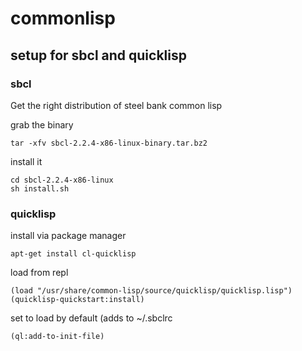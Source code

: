 # commonlisp

## setup for sbcl and quicklisp


### sbcl 

Get the right distribution of steel bank common lisp
[](http://www.sbcl.org/platform-table.html)

grab the binary
```
tar -xfv sbcl-2.2.4-x86-linux-binary.tar.bz2
```
install it
```
cd sbcl-2.2.4-x86-linux
sh install.sh
```

### quicklisp

install via package manager
```
apt-get install cl-quicklisp
```

load from repl
```
(load "/usr/share/common-lisp/source/quicklisp/quicklisp.lisp")
(quicklisp-quickstart:install)
```

set to load by default (adds to ~/.sbclrc
```
(ql:add-to-init-file)
```



